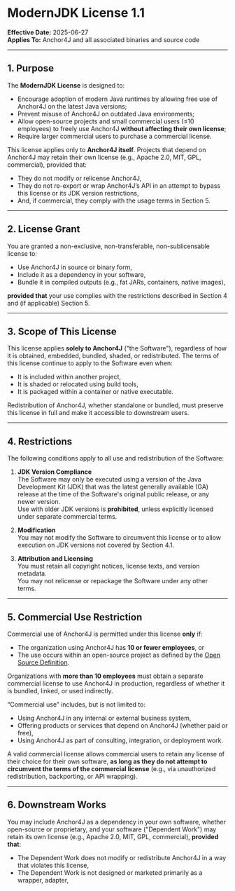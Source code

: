 # ModernJDK License 1.1

**Effective Date:** 2025-06-27  
**Applies To:** Anchor4J and all associated binaries and source code

---

## 1. Purpose

The **ModernJDK License** is designed to:

- Encourage adoption of modern Java runtimes by allowing free use of Anchor4J on the latest Java versions;
- Prevent misuse of Anchor4J on outdated Java environments;
- Allow open-source projects and small commercial users (≤10 employees) to freely use Anchor4J **without
  affecting their own license**;
- Require larger commercial users to purchase a commercial license.

This license applies only to **Anchor4J itself**. Projects that depend on Anchor4J may retain their own
license (e.g., Apache 2.0, MIT, GPL, commercial), provided that:

- They do not modify or relicense Anchor4J,
- They do not re-export or wrap Anchor4J’s API in an attempt to bypass this license or its JDK version
  restrictions,
- And, if commercial, they comply with the usage terms in Section 5.

---

## 2. License Grant

You are granted a non-exclusive, non-transferable, non-sublicensable license to:

- Use Anchor4J in source or binary form,
- Include it as a dependency in your software,
- Bundle it in compiled outputs (e.g., fat JARs, containers, native images),

**provided that** your use complies with the restrictions described in Section 4 and (if applicable) Section
5.

---

## 3. Scope of This License

This license applies **solely to Anchor4J** ("the Software"), regardless of how it is obtained, embedded,
bundled, shaded, or redistributed. The terms of this license continue to apply to the Software even when:

- It is included within another project,
- It is shaded or relocated using build tools,
- It is packaged within a container or native executable.

Redistribution of Anchor4J, whether standalone or bundled, must preserve this license in full and make it
accessible to downstream users.

---

## 4. Restrictions

The following conditions apply to all use and redistribution of the Software:

1. **JDK Version Compliance**  
   The Software may only be executed using a version of the Java Development Kit (JDK) that was the latest
   generally available (GA) release at the time of the Software's original public release, or any newer
   version.  
   Use with older JDK versions is **prohibited**, unless explicitly licensed under separate commercial terms.

2. **Modification**  
   You may not modify the Software to circumvent this license or to allow execution on JDK versions not
   covered by Section 4.1.

3. **Attribution and Licensing**  
   You must retain all copyright notices, license texts, and version metadata.  
   You may not relicense or repackage the Software under any other terms.

---

## 5. Commercial Use Restriction

Commercial use of Anchor4J is permitted under this license **only** if:

- The organization using Anchor4J has **10 or fewer employees**, or
- The use occurs within an open-source project as defined by
  the [Open Source Definition](https://opensource.org/osd).

Organizations with **more than 10 employees** must obtain a separate commercial license to use Anchor4J in
production, regardless of whether it is bundled, linked, or used indirectly.

“Commercial use” includes, but is not limited to:

- Using Anchor4J in any internal or external business system,
- Offering products or services that depend on Anchor4J (whether paid or free),
- Using Anchor4J as part of consulting, integration, or deployment work.

A valid commercial license allows commercial users to retain any license of their choice for their own
software, **as long as they do not attempt to circumvent the terms of the commercial license** (e.g., via
unauthorized redistribution, backporting, or API wrapping).

---

## 6. Downstream Works

You may include Anchor4J as a dependency in your own software, whether open-source or proprietary, and your
software ("Dependent Work") may retain its own license (e.g., Apache 2.0, MIT, GPL, commercial), **provided
that**:

- The Dependent Work does not modify or redistribute Anchor4J in a way that violates this license,
- The Dependent Work is not designed or marketed primarily as a wrapper, adapter,
